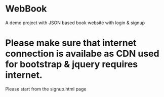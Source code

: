 # WebBook
A demo project with JSON based book website with login &amp; signup

# Please make sure that internet connection is availabe as CDN used for bootstrap & jquery requires internet.

Please start from the signup.html page
